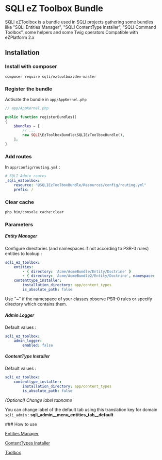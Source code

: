 SQLI eZ Toolbox Bundle
========================================

[SQLI](http://www.sqli.com) eZToolbox is a bundle used in SQLI projects gathering some bundles like "SQLI Entities Manager", "SQLI ContentType Installer", "SQLI Command Toolbox", some helpers and some Twig operators
Compatible with eZPlatform 2.x

Installation
------------

### Install with composer
```
composer require sqli/eztoolbox:dev-master
```

### Register the bundle

Activate the bundle in `app/AppKernel.php`

```php
// app/AppKernel.php

public function registerBundles()
{
    $bundles = [
        // ...
        new SQLI\EzToolboxBundle\SQLIEzToolboxBundle(),
    ];
}
```

### Add routes

In `app/config/routing.yml` :

```yml
# SQLI Admin routes
_sqli_eztoolbox:
    resource: "@SQLIEzToolboxBundle/Resources/config/routing.yml"
    prefix: /
```

### Clear cache

```bash
php bin/console cache:clear
```

### Parameters

##### Entity Manager

Configure directories (and namespaces if not according to PSR-0 rules) entities to lookup :

```yml
sqli_ez_toolbox:
    entities:
        - { directory: 'Acme/AcmeBundle/Entity/Doctrine' }
        - { directory: 'Acme/AcmeBundle2/Entity/Doctrine', namespace: 'Acme\AcmeBundle2NoPSR0\ORM\Doctrine' }
    contenttype_installer:
        installation_directory: app/content_types
        is_absolute_path: false
```
Use "~" if the namespace of your classes observe PSR-0 rules or specify directory which contains them.

##### Admin Logger

Default values :
```yml
sqli_ez_toolbox:
    admin_logger:
        enabled: false
```

##### ContentType Installer

Default values :
```yml
sqli_ez_toolbox:
    contenttype_installer:
        installation_directory: app/content_types
        is_absolute_path: false
```

*(Optional) Change label tabname*

You can change label of the default tab using this translation key for domain `sqli_admin` : **sqli_admin__menu_entities_tab__default**

### How to use

[Entities Manager](README_entities_manager.md)

[ContentTypes Installer](README_contenttype_installer.md)

[Toolbox](README_toolbox.md)
